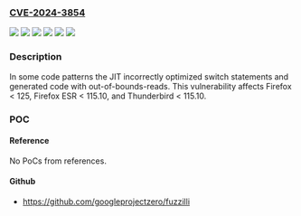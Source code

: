 ### [CVE-2024-3854](https://cve.mitre.org/cgi-bin/cvename.cgi?name=CVE-2024-3854)
![](https://img.shields.io/static/v1?label=Product&message=Firefox%20ESR&color=blue)
![](https://img.shields.io/static/v1?label=Product&message=Firefox&color=blue)
![](https://img.shields.io/static/v1?label=Product&message=Thunderbird&color=blue)
![](https://img.shields.io/static/v1?label=Version&message=unspecified%3C%20115.10%20&color=brighgreen)
![](https://img.shields.io/static/v1?label=Version&message=unspecified%3C%20125%20&color=brighgreen)
![](https://img.shields.io/static/v1?label=Vulnerability&message=Out-of-bounds-read%20after%20mis-optimized%20switch%20statement&color=brighgreen)

### Description

In some code patterns the JIT incorrectly optimized switch statements and generated code with out-of-bounds-reads. This vulnerability affects Firefox < 125, Firefox ESR < 115.10, and Thunderbird < 115.10.

### POC

#### Reference
No PoCs from references.

#### Github
- https://github.com/googleprojectzero/fuzzilli


